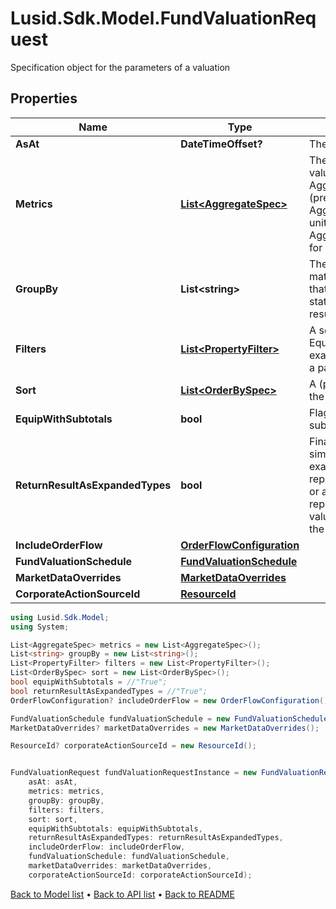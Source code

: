 # Lusid.Sdk.Model.FundValuationRequest
Specification object for the parameters of a valuation

## Properties

Name | Type | Description | Notes
------------ | ------------- | ------------- | -------------
**AsAt** | **DateTimeOffset?** | The asAt date to use. | [optional] 
**Metrics** | [**List&lt;AggregateSpec&gt;**](AggregateSpec.md) | The set of specifications to calculate or retrieve during the valuation and present in the results. For example:  AggregateSpec(&#39;Valuation/PV&#39;,&#39;Sum&#39;) for returning the PV (present value) of holdings  AggregateSpec(&#39;Holding/default/Units&#39;,&#39;Sum&#39;) for returning the units of holidays  AggregateSpec(&#39;Instrument/default/LusidInstrumentId&#39;,&#39;Value&#39;) for returning the Lusid Instrument identifier | 
**GroupBy** | **List&lt;string&gt;** | The set of items by which to perform grouping. This primarily matters when one or more of the metric operators is a mapping  that reduces set size, e.g. sum or proportion. The group-by statement determines the set of keys by which to break the results out. | [optional] 
**Filters** | [**List&lt;PropertyFilter&gt;**](PropertyFilter.md) | A set of filters to use to reduce the data found in a request. Equivalent to the &#39;where ...&#39; part of a Sql select statement.  For example, filter a set of values within a given range or matching a particular value. | [optional] 
**Sort** | [**List&lt;OrderBySpec&gt;**](OrderBySpec.md) | A (possibly empty/null) set of specifications for how to order the results. | [optional] 
**EquipWithSubtotals** | **bool** | Flag directing the Valuation call to populate the results with subtotals of aggregates. | [optional] 
**ReturnResultAsExpandedTypes** | **bool** | Financially meaningful results can be presented as either simple flat types or more complex expanded types.  For example, the present value (PV) of a holding could be represented either as a simple decimal (with currency implied)  or as a decimal-currency pair. This flag allows either representation to be returned. In the PV example,  the returned value would be the decimal-currency pair if this flag is true, or the decimal only if this flag is false. | [optional] 
**IncludeOrderFlow** | [**OrderFlowConfiguration**](OrderFlowConfiguration.md) |  | [optional] 
**FundValuationSchedule** | [**FundValuationSchedule**](FundValuationSchedule.md) |  | 
**MarketDataOverrides** | [**MarketDataOverrides**](MarketDataOverrides.md) |  | [optional] 
**CorporateActionSourceId** | [**ResourceId**](ResourceId.md) |  | [optional] 

```csharp
using Lusid.Sdk.Model;
using System;

List<AggregateSpec> metrics = new List<AggregateSpec>();
List<string> groupBy = new List<string>();
List<PropertyFilter> filters = new List<PropertyFilter>();
List<OrderBySpec> sort = new List<OrderBySpec>();
bool equipWithSubtotals = //"True";
bool returnResultAsExpandedTypes = //"True";
OrderFlowConfiguration? includeOrderFlow = new OrderFlowConfiguration();

FundValuationSchedule fundValuationSchedule = new FundValuationSchedule();
MarketDataOverrides? marketDataOverrides = new MarketDataOverrides();

ResourceId? corporateActionSourceId = new ResourceId();


FundValuationRequest fundValuationRequestInstance = new FundValuationRequest(
    asAt: asAt,
    metrics: metrics,
    groupBy: groupBy,
    filters: filters,
    sort: sort,
    equipWithSubtotals: equipWithSubtotals,
    returnResultAsExpandedTypes: returnResultAsExpandedTypes,
    includeOrderFlow: includeOrderFlow,
    fundValuationSchedule: fundValuationSchedule,
    marketDataOverrides: marketDataOverrides,
    corporateActionSourceId: corporateActionSourceId);
```

[Back to Model list](../README.md#documentation-for-models) &#8226; [Back to API list](../README.md#documentation-for-api-endpoints) &#8226; [Back to README](../README.md)
